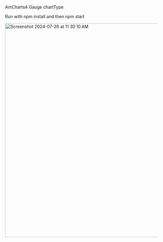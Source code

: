 AmCharts4 Gauge chartType


Run with npm install and then npm start


<img width="701" alt="Screenshot 2024-07-26 at 11 30 10 AM" src="https://github.com/user-attachments/assets/274db1f2-eafc-4e70-b467-37741fa880f6">
